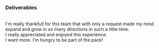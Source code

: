 <h3>Deliverables</h3><br>
I'm really thankfull for this team that with only a request made my mind expand and grow in so many directions in such a little time.<br> 
I really appreciated and enjoyed this experience.<br> 
I want more. I'm hungry to be part of the pack!
